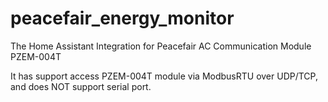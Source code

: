 # peacefair_energy_monitor
The Home Assistant Integration for Peacefair AC Communication Module PZEM-004T

It has support access PZEM-004T module via ModbusRTU over UDP/TCP, and does NOT support serial port. 
